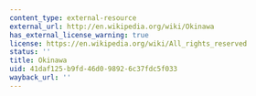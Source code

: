 ```yaml
---
content_type: external-resource
external_url: http://en.wikipedia.org/wiki/Okinawa
has_external_license_warning: true
license: https://en.wikipedia.org/wiki/All_rights_reserved
status: ''
title: Okinawa
uid: 41daf125-b9fd-46d0-9892-6c37fdc5f033
wayback_url: ''
---
```

